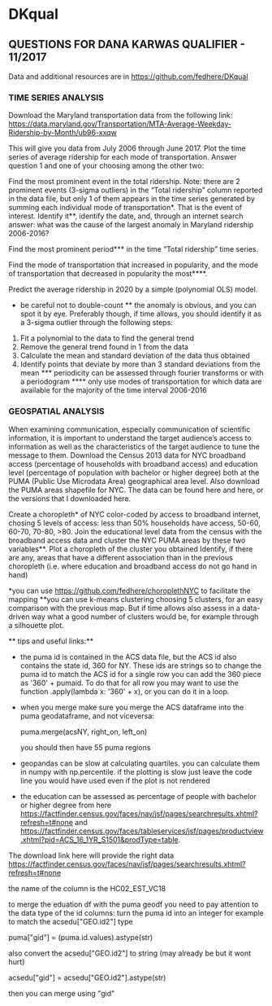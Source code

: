 # DKqual

## QUESTIONS FOR DANA KARWAS QUALIFIER - 11/2017
Data and additional resources are in https://github.com/fedhere/DKqual

### TIME SERIES ANALYSIS

Download the Maryland transportation data from the following link:
https://data.maryland.gov/Transportation/MTA-Average-Weekday-Ridership-by-Month/ub96-xxqw

This will give you data from July 2006 through June 2017. Plot the time series of average ridership for each mode of transportation. 
Answer question 1 and one of your choosing among the other two:

Find the most prominent event in the total ridership. Note: there are 2 prominent events (3-sigma outliers) in the “Total ridership” column reported in the data file, but only 1 of them appears in the time series generated by summing each individual mode of transportation*. That is the event of interest. Identify it**, identify the date, and, through an internet search answer: what was the cause of the largest anomaly in Maryland ridership 2006-2016?

Find the most prominent period*** in the time “Total ridership” time series.

Find the mode of transportation that increased in popularity, and the mode of transportation that decreased in popularity the most****. 

Predict the average ridership in 2020 by a simple (polynomial OLS) model.


* be careful not to double-count
** the anomaly is obvious, and you can spot it by eye. Preferably though, if time allows, you should identify it as a 3-sigma outlier through the following steps:
1. Fit a polynomial to the data to find the general trend
2. Remove the general trend found in 1 from the data
3. Calculate the mean and standard deviation of the data thus obtained
4. Identify points that deviate by more than 3 standard deviations from the mean
*** periodicity can be assessed through fourier transforms or with a periodogram
**** only use modes of transportation for which data are available for the majority of the time interval 2006-2016












### GEOSPATIAL ANALYSIS

When examining communication, especially communication of scientific information, it is important to understand the target audience’s access to information as well as the characteristics of the target audience to tune the message to them. 
Download the Census 2013 data for NYC 
broadband access (percentage of households with broadband access) and 
education level (percentage of population with bachelor or higher degree)
both at the PUMA (Public Use Microdata Area) geographical area level. 
Also download the 
PUMA areas shapefile for NYC. 
The data can be found here and here, or the versions that I downloaded here.

Create a choropleth* of NYC color-coded by access to broadband internet, chosing 5 levels of access: less than 50% households have access, 50-60, 60-70, 70-80, >80. 
Join the educational level data from the census with the broadband access data and cluster the NYC PUMA areas by these two variables**. Plot a choropleth of the cluster you obtained
Identify, if there are any, areas that have a different association than in the previous choropleth (i.e. where education and broadband access do not go hand in hand)

*you can use https://github.com/fedhere/choroplethNYC to facilitate the mapping
**you can use k-means clustering choosing 5 clusters, for an easy comparison with  the previous map. But if time allows also assess in a data-driven way what a good number of clusters would be, for example through a silhouette plot.




** tips and useful links:**

- the puma id is contained in the ACS data file, but the ACS id also contains the state id, 360 for NY. These ids are strings so to change the puma id to match the ACS id for a single row you can add the 360 piece as '360' + pumaid. To do that for all row you may want to use the function .apply(lambda x: '360' + x), or you can do it in a loop.

- when you merge make sure you merge the ACS dataframe into the puma geodataframe, and not viceversa:

  puma.merge(acsNY, right_on, left_on)
  
  you should then have 55 puma regions
  
- geopandas can be slow at calculating quartiles. you can calculate them in numpy with np.percentile. if the plotting is slow just leave the code line you would have used even if the plot is not rendered

- the education can be assessed as percentage of people with bachelor or higher degree from here 
https://factfinder.census.gov/faces/nav/jsf/pages/searchresults.xhtml?refresh=t#none and
https://factfinder.census.gov/faces/tableservices/jsf/pages/productview.xhtml?pid=ACS_16_1YR_S1501&prodType=table.

The download link here will provide the right data https://factfinder.census.gov/faces/nav/jsf/pages/searchresults.xhtml?refresh=t#none

the name of the column is the HC02_EST_VC18

to merge the eduation df with the puma geodf you need to pay attention to the data type of the id columns: turn the puma id into an integer for example to match the acsedu["GEO.id2"] type


puma["gid"] = (puma.id.values).astype(str)

also convert the acsedu["GEO.id2"] to string (may already be but it wont hurt) 

acsedu["gid"] = acsedu["GEO.id2"].astype(str)

then you can merge using  "gid"


